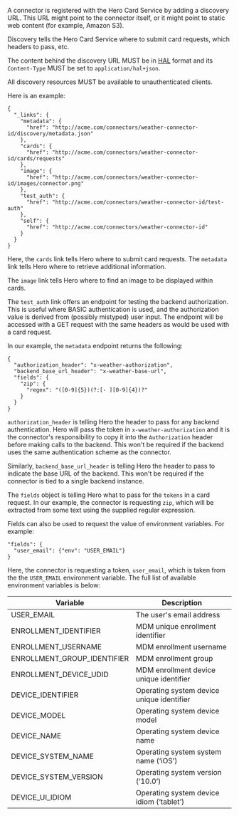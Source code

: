 A connector is registered with the Hero Card Service by adding a discovery URL. This URL might point to the connector itself, or it might point to static web content (for example, Amazon S3).

Discovery tells the Hero Card Service where to submit card requests, which headers to pass, etc.

The content behind the discovery URL MUST be in [HAL](http://stateless.co/hal_specification.html) format and its `Content-Type` MUST be set to `application/hal+json`.

All discovery resources MUST be available to unauthenticated clients.

Here is an example:
```
{
  "_links": {
    "metadata": {
      "href": "http://acme.com/connectors/weather-connector-id/discovery/metadata.json"
    },
    "cards": {
      "href": "http://acme.com/connectors/weather-connector-id/cards/requests"
    },
    "image": {
      "href": "http://acme.com/connectors/weather-connector-id/images/connector.png"
    },
    "test_auth": {
      "href": "http://acme.com/connectors/weather-connector-id/test-auth"
    },
    "self": {
      "href": "http://acme.com/connectors/weather-connector-id"
    }
  }
}
```   
Here, the `cards` link tells Hero where to submit card requests. The `metadata` link tells Hero where to retrieve additional information. 

The `image` link tells Hero where to find an image to be displayed within cards.

The `test_auth` link offers an endpoint for testing the backend authorization. This is useful where BASIC authentication is used, and the authorization value is derived from (possibly mistyped) user input. The endpoint will be accessed with a GET request with the same headers as would be used with a card request.

In our example, the `metadata` endpoint returns the following:
```
{
  "authorization_header": "x-weather-authorization",
  "backend_base_url_header": "x-weather-base-url",
  "fields": {
    "zip": {
      "regex": "([0-9]{5})(?:[- ][0-9]{4})?"
    }
  }
}
```
`authorization_header` is telling Hero the header to pass for any backend authentication. Hero will pass the token in `x-weather-authorization` and it is the connector's responsibility to copy it into the `Authorization` header before making calls to the backend. This won't be required if the backend uses the same authentication scheme as the connector.

Similarly, `backend_base_url_header` is telling Hero the header to pass to indicate the base URL of the backend. This won't be required if the connector is tied to a single backend instance.

The `fields` object is telling Hero what to pass for the `tokens` in a card request. In our example, the connector is requesting `zip`, which will be extracted from some text using the supplied regular expression.

Fields can also be used to request the value of environment variables. For example:
```
"fields": {
  "user_email": {"env": "USER_EMAIL"} 
}
```
Here, the connector is requesting a token, `user_email`, which is taken from the the `USER_EMAIL` environment variable.
The full list of available environment variables is below:

| Variable | Description|
-----------|------------------------|
| USER_EMAIL | The user's email address|
| ENROLLMENT_IDENTIFIER | MDM unique enrollment identifier |
| ENROLLMENT_USERNAME | MDM enrollment username |
| ENROLLMENT_GROUP_IDENTIFIER | MDM enrollment group |
| ENROLLMENT_DEVICE_UDID | MDM enrollment device unique identifier |
| DEVICE_IDENTIFIER | Operating system device unique identifier |
| DEVICE_MODEL | Operating system device model |
| DEVICE_NAME | Operating system device name |
| DEVICE_SYSTEM_NAME | Operating system system name (‘iOS’) |
| DEVICE_SYSTEM_VERSION | Operating system version (‘10.0’) |
| DEVICE_UI_IDIOM | Operating system device idiom (‘tablet’)|
